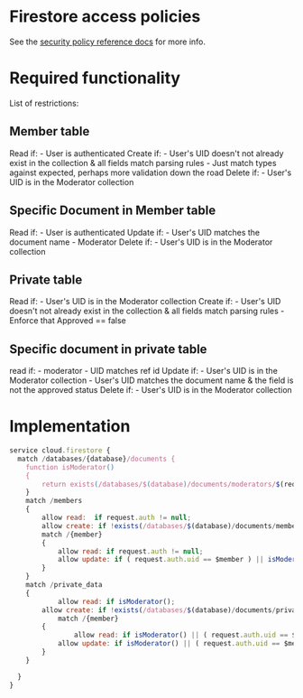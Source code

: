 # Firestore access policies
See the [security policy reference docs](https://firebase.google.com/docs/firestore/reference/security/) for more info.

# Required functionality
List of restrictions:
## Member table
Read if:
    - User is authenticated
Create if:
    - User's UID doesn't not already exist in the collection & all fields match parsing rules
        - Just match types against expected, perhaps more validation down the road
Delete if:
    - User's UID is in the Moderator collection
## Specific Document in Member table
Read if:
    - User is authenticated
Update if:
    - User's UID matches the document name
    - Moderator
Delete if:
    - User's UID is in the Moderator collection
## Private table
Read if:
    - User's UID is in the Moderator collection
Create if:
    - User's UID doesn't not already exist in the collection & all fields match parsing rules
        -   Enforce that Approved == false
## Specific document in private table
read if:
    - moderator 
    - UID matches ref id
Update if:
    - User's UID is in the Moderator collection
    - User's UID matches the document name & the field is not the approved status
Delete if:
    - User's UID is in the Moderator collection
 

# Implementation
``` javascript
service cloud.firestore {
  match /databases/{database}/documents {
	function isModerator()
    {
        return exists(/databases/$(database)/documents/moderators/$(request.auth.uid)) 
    }
    match /members 
    {
        allow read:  if request.auth != null;
        allow create: if !exists(/databases/$(database)/documents/members/$(request.auth.uid));
        match /{member}
        {
            allow read: if request.auth != null;
            allow update: if ( request.auth.uid == $member ) || isModerator();
        }    
    }
    match /private_data
    {
    		allow read: if isModerator();
        allow create: if !exists(/databases/$(database)/documents/private_data/$(request.auth.uid));
    		match /{member}
        {
        		allow read: if isModerator() || ( request.auth.uid == $member );
            allow update: if isModerator() || ( request.auth.uid == $member );
        }
    }

  }
}
```